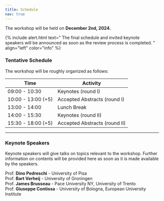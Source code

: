 ```yaml
---
title: Schedule
nav: true
---
```

The workshop will be held on **December 2nd, 2024.** 

{% include alert.html text="
The final schedule and invited keynote speakers will be announced as soon as the review process is completed.
" align="left" color="info" %}


### Tentative Schedule

The workshop will be roughly organized as follows:

| Time              | Activity                          |
|--------------------|-----------------------------------|
| 09:00 - 10:30      | Keynotes (round I)                |
| 10:00 - 13:00 (+5) | Accepted Abstracts (round I)      |
| 13:00 - 14:00      | Lunch Break                       |
| 14:00 - 15:30      | Keynotes (round II)               |
| 15:30 - 18:00 (+5) | Accepted Abstracts (round II)     |

---


### Keynote Speakers
Keynote speakers will give talks on topics relevant to the workshop. Further information on contents will be provided here as soon as it is made available by the speakers.

Prof. **Dino Pedreschi** - University of Pisa<br>
Prof. **Bart Verheij** - University of Groningen<br>
Prof. **James Brusseau** - Pace University NY, University of Trento<br>
Prof. **Giuseppe Contissa** - University of Bologna, European University Institute